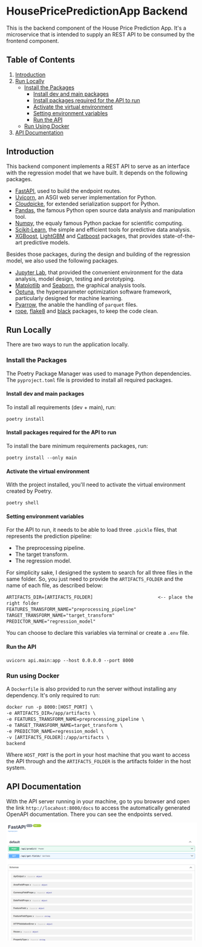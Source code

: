 # HousePricePredictionApp Backend

This is the backend component of the House Price Prediction App. It's a microservice that is intended to supply an REST API to be consumed by the frontend component.

## Table of Contents

1. [Introduction](#introduction)
2. [Run Locally](#run-locally)
    - [Install the Packages](#install-the-packages)
        - [Install dev and main packages](#install-dev-and-main-packages)
        - [Install packages required for the API to run](#install-packages-required-for-the-api-to-run)
        - [Activate the virtual environment](#activate-the-virtual-environment)
        - [Setting environment variables](#setting-environment-variables)
        - [Run the API](#run-the-api)
    - [Run Using Docker](#run-using-docker)
3. [API Documentation](#api-documentation)

## Introduction

This backend component implements a REST API to serve as an interface with the regression model that we have built. It depends on the following packages.

- [FastAPI][fastapi], used to build the endpoint routes.
- [Uvicorn][uvicorn], an ASGI web server implementation for Python.
- [Cloudpicke][cloudpickle], for extended serialization support for Python.
- [Pandas][pandas], the famous Python open source data analysis and manipulation tool.
- [Numpy][numpy], the equaly famous Python packae for scientific computing.
- [Scikit-Learn][sklearn], the simple and efficient tools for predictive data analysis.
- [XGBoost][xgboost], [LightGBM][lightgbm] and [Catboost][catboost] packages, that provides state-of-the-art predictive models.

Besides those packages, during the design and building of the regression model, we also used the following packages.

- [Jupyter Lab][jupyterlab], that provided the convenient environment for the data analysis, model design, testing and prototyping.
- [Matplotlib][matplotlib] and [Seaborn][seaborn], the graphical analysis tools.
- [Optuna][optuna], the hyperparameter optimization software framework, particularly designed for machine learning.
- [Pyarrow][pyarrow], the anable the handling of `parquet` files.
- [rope][rope], [flake8][flake8] and [black][black] packages, to keep the code clean.

## Run Locally

There are two ways to run the application locally.

### Install the Packages

The Poetry Package Manager was used to manage Python dependencies. The `pyproject.toml` file is provided to install all required packages.

#### Install dev and main packages

To install all requirements (dev + main), run:

```
poetry install
```

#### Install packages required for the API to run

To install the bare minimum requirements packages, run:

```
poetry install --only main
```

#### Activate the virtual environment

With the project installed, you'll need to activate the virtual environment created by Poetry.

```
poetry shell
```

#### Setting environment variables

For the API to run, it needs to be able to load three `.pickle` files, that represents the prediction pipeline:
- The preprocessing pipeline.
- The target transform.
- The regression model.

For simplicity sake, I designed the system to search for all three files in the same folder. So, you just need to provide the `ARTIFACTS_FOLDER` and the name of each file, as described below:

```
ARTIFACTS_DIR=[ARTIFACTS_FOLDER]                        <-- place the right folder
FEATURES_TRANSFORM_NAME="preprocessing_pipeline"
TARGET_TRANSFORM_NAME="target_transform"
PREDICTOR_NAME="regression_model"
```

You can choose to declare this variables via terminal or create a `.env` file.

#### Run the API

```
uvicorn api.main:app --host 0.0.0.0 --port 8000
```

### Run using Docker

A `Dockerfile` is also provided to run the server without installing any dependency. It's only required to run:

```
docker run -p 8000:[HOST_PORT] \
-e ARTIFACTS_DIR=/app/artifacts \
-e FEATURES_TRANSFORM_NAME=preprocessing_pipeline \
-e TARGET_TRANSFORM_NAME=target_transform \
-e PREDICTOR_NAME=regression_model \
-v [ARTIFACTS_FOLDER]:/app/artifacts \
backend
```

Where `HOST_PORT` is the port in your host machine that you want to access the API through and the `ARTIFACTS_FOLDER` is the artifacts folder in the host system.

## API Documentation

With the API server running in your machine, go to you browser and open the link `http://locahost:8000/docs` to access the automatically generated OpenAPI documentation. There you can see the endpoints served.

![OpenAPI documentation][openapi-docs]

<!-- Link Definitions -->

[fastapi]: https://fastapi.tiangolo.com/
[uvicorn]: https://www.uvicorn.org/
[cloudpickle]: https://github.com/cloudpipe/cloudpickle
[pandas]: https://pandas.pydata.org/
[numpy]: https://numpy.org/
[sklearn]: https://scikit-learn.org/stable/
[xgboost]: https://xgboost.readthedocs.io/en/stable/
[lightgbm]: https://lightgbm.readthedocs.io/en/stable/
[catboost]: https://catboost.ai/
[jupyterlab]: https://jupyter.org/
[matplotlib]: https://matplotlib.org/
[seaborn]: https://seaborn.pydata.org/
[optuna]: https://optuna.org/
[pyarrow]: https://arrow.apache.org/docs/python/index.html
[rope]: https://github.com/python-rope/rope
[flake8]: https://flake8.pycqa.org/en/latest/
[black]: https://github.com/psf/black
[openapi-docs]: https://raw.githubusercontent.com/TheCamilovisk/HousePricePredictionApp/main/imgs/openapi-docs.png